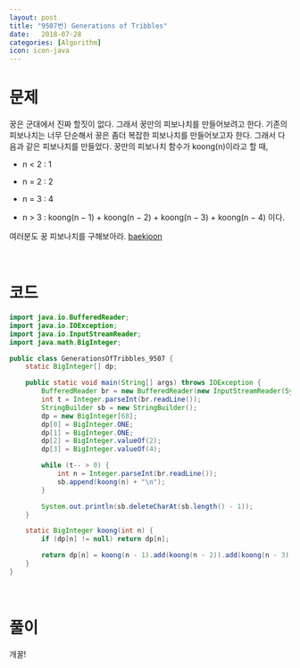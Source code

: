 ```yaml
---
layout: post
title: "9507번) Generations of Tribbles"
date:   2018-07-28
categories: [Algorithm]
icon: icon-java
---
```


# 문제
꿍은 군대에서 진짜 할짓이 없다. 그래서 꿍만의 피보나치를 만들어보려고 한다. 기존의 피보나치는 너무 단순해서 꿍은 좀더 복잡한 피보나치를 만들어보고자 한다. 그래서 다음과 같은 피보나치를 만들었다. 꿍만의 피보나치 함수가 koong(n)이라고 할 때,

* n < 2 : 1

* n = 2 : 2

* n = 3 : 4

* n > 3 : koong(n − 1) + koong(n − 2) + koong(n − 3) + koong(n − 4) 이다.

여러분도 꿍 피보나치를 구해보아라. [baekjoon](https://www.acmicpc.net/problem/9507)

<br>

# 코드
```java
import java.io.BufferedReader;
import java.io.IOException;
import java.io.InputStreamReader;
import java.math.BigInteger;

public class GenerationsOfTribbles_9507 {
    static BigInteger[] dp;

    public static void main(String[] args) throws IOException {
        BufferedReader br = new BufferedReader(new InputStreamReader(System.in));
        int t = Integer.parseInt(br.readLine());
        StringBuilder sb = new StringBuilder();
        dp = new BigInteger[68];
        dp[0] = BigInteger.ONE;
        dp[1] = BigInteger.ONE;
        dp[2] = BigInteger.valueOf(2);
        dp[3] = BigInteger.valueOf(4);

        while (t-- > 0) {
            int n = Integer.parseInt(br.readLine());
            sb.append(koong(n) + "\n");
        }

        System.out.println(sb.deleteCharAt(sb.length() - 1));
    }

    static BigInteger koong(int n) {
        if (dp[n] != null) return dp[n];

        return dp[n] = koong(n - 1).add(koong(n - 2)).add(koong(n - 3)).add(koong(n - 4));
    }
}
```

<br>

# 풀이
개꿀!
